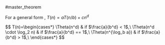 #master_theorem 

For a general form , $T(n) = aT(n/b) + cn^d$

$$
T(n)=\begin{cases*}
\Theta(n^d) & if $\frac{a}{b^d} < 1$,\\
\Theta(n^d \cdot \log_2 n) & if $\frac{a}{b^d} == 1$,\\
\Theta(n^{\log_b a}) & if $\frac{a}{b^d} > 1$,\\
\end{cases*}
$$


